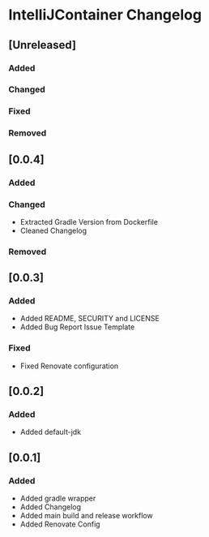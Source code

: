 # IntelliJContainer Changelog

## [Unreleased]
### Added

### Changed

### Fixed

### Removed
## [0.0.4]

### Added

### Changed

- Extracted Gradle Version from Dockerfile
- Cleaned Changelog

### Removed

## [0.0.3]

### Added

- Added README, SECURITY and LICENSE
- Added Bug Report Issue Template

### Fixed

- Fixed Renovate configuration

## [0.0.2]

### Added

- Added default-jdk

## [0.0.1]

### Added

- Added gradle wrapper
- Added Changelog
- Added main build and release workflow
- Added Renovate Config
